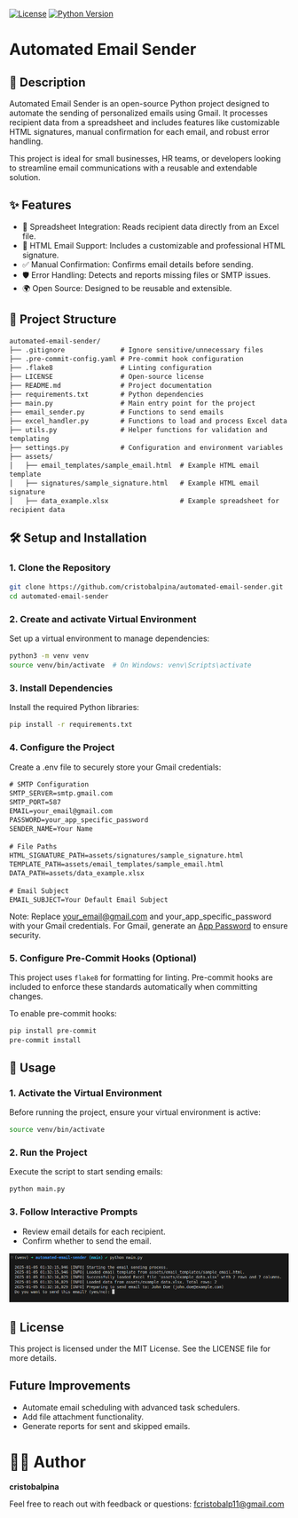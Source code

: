 [![License](https://img.shields.io/github/license/cristobalpina/automated-email-sender)](LICENSE)
[![Python Version](https://img.shields.io/badge/python-3.8%2B-blue)](https://www.python.org/)

# Automated Email Sender

## 📨 Description

Automated Email Sender is an open-source Python project designed to automate the sending of personalized emails using Gmail. It processes recipient data from a spreadsheet and includes features like customizable HTML signatures, manual confirmation for each email, and robust error handling.

This project is ideal for small businesses, HR teams, or developers looking to streamline email communications with a reusable and extendable solution.

## ✨ Features
- 📄 Spreadsheet Integration: Reads recipient data directly from an Excel file.
- 💌 HTML Email Support: Includes a customizable and professional HTML signature.
- ✅ Manual Confirmation: Confirms email details before sending.
- 🛡️ Error Handling: Detects and reports missing files or SMTP issues.
- 🌍 Open Source: Designed to be reusable and extensible.

## 📂 Project Structure
```
automated-email-sender/
├── .gitignore              # Ignore sensitive/unnecessary files
├── .pre-commit-config.yaml # Pre-commit hook configuration
├── .flake8                 # Linting configuration
├── LICENSE                 # Open-source license
├── README.md               # Project documentation
├── requirements.txt        # Python dependencies
├── main.py                 # Main entry point for the project
├── email_sender.py         # Functions to send emails
├── excel_handler.py        # Functions to load and process Excel data
├── utils.py                # Helper functions for validation and templating
├── settings.py             # Configuration and environment variables
├── assets/
│   ├── email_templates/sample_email.html  # Example HTML email template
│   ├── signatures/sample_signature.html   # Example HTML email signature
│   ├── data_example.xlsx                  # Example spreadsheet for recipient data
```
## 🛠️ Setup and Installation

### 1. Clone the Repository
```bash
git clone https://github.com/cristobalpina/automated-email-sender.git
cd automated-email-sender
```

### 2. Create and activate Virtual Environment
Set up a virtual environment to manage dependencies:
```bash
python3 -m venv venv
source venv/bin/activate  # On Windows: venv\Scripts\activate
```

### 3. Install Dependencies
Install the required Python libraries:
```bash
pip install -r requirements.txt
```

### 4. Configure the Project

Create a .env file to securely store your Gmail credentials:
```
# SMTP Configuration
SMTP_SERVER=smtp.gmail.com
SMTP_PORT=587
EMAIL=your_email@gmail.com
PASSWORD=your_app_specific_password
SENDER_NAME=Your Name

# File Paths
HTML_SIGNATURE_PATH=assets/signatures/sample_signature.html
TEMPLATE_PATH=assets/email_templates/sample_email.html
DATA_PATH=assets/data_example.xlsx

# Email Subject
EMAIL_SUBJECT=Your Default Email Subject

```
Note: Replace your_email@gmail.com and your_app_specific_password with your Gmail credentials. For Gmail, generate an [App Password](https://support.google.com/accounts/answer/185833?hl=en) to ensure security.

### 5. Configure Pre-Commit Hooks (Optional)

This project uses `flake8` for formatting for linting. Pre-commit hooks are included to enforce these standards automatically when committing changes.

To enable pre-commit hooks:
```bash
pip install pre-commit
pre-commit install
```

## 🚀 Usage

### 1. Activate the Virtual Environment
Before running the project, ensure your virtual environment is active:
```bash
source venv/bin/activate
```

### 2. Run the Project
Execute the script to start sending emails:
```bash
python main.py
```

### 3. Follow Interactive Prompts

- Review email details for each recipient.
- Confirm whether to send the email.

![Sample Email Screenshot](assets/readme-image.png)

## 📜 License
This project is licensed under the MIT License. See the LICENSE file for more details.

## Future Improvements
- Automate email scheduling with advanced task schedulers.
- Add file attachment functionality.
- Generate reports for sent and skipped emails.

# 👨‍💻 Author
**cristobalpina**

Feel free to reach out with feedback or questions: fcristobalp11@gmail.com